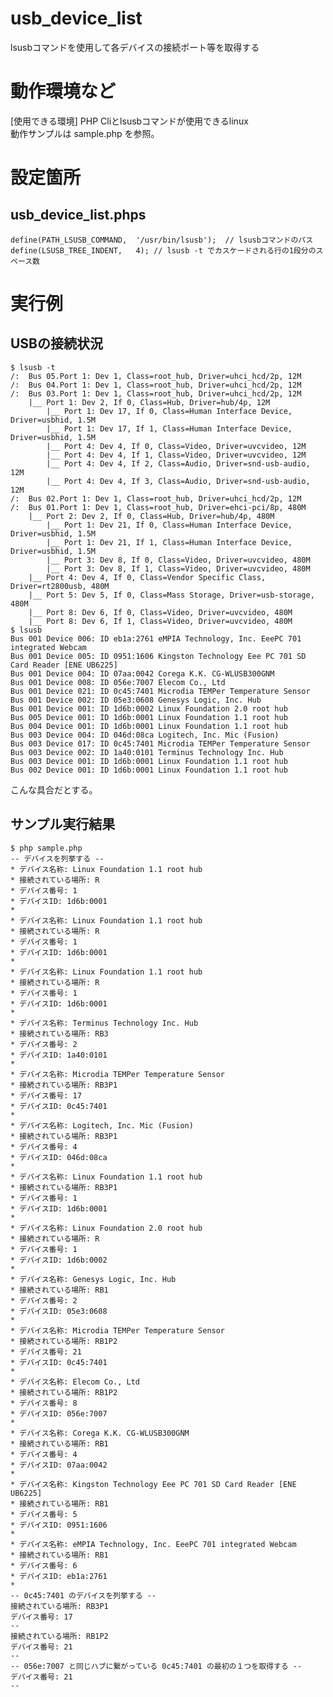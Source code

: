 # usb_device_list
lsusbコマンドを使用して各デバイスの接続ポート等を取得する

# 動作環境など

[使用できる環境] PHP Cliとlsusbコマンドが使用できるlinux  
動作サンプルは sample.php を参照。  

# 設定箇所

## usb_device_list.phps
    define(PATH_LSUSB_COMMAND,	'/usr/bin/lsusb');	// lsusbコマンドのパス
    define(LSUSB_TREE_INDENT,	4);	// lsusb -t でカスケードされる行の1段分のスペース数

# 実行例
## USBの接続状況
    $ lsusb -t
    /:  Bus 05.Port 1: Dev 1, Class=root_hub, Driver=uhci_hcd/2p, 12M
    /:  Bus 04.Port 1: Dev 1, Class=root_hub, Driver=uhci_hcd/2p, 12M
    /:  Bus 03.Port 1: Dev 1, Class=root_hub, Driver=uhci_hcd/2p, 12M
        |__ Port 1: Dev 2, If 0, Class=Hub, Driver=hub/4p, 12M
            |__ Port 1: Dev 17, If 0, Class=Human Interface Device, Driver=usbhid, 1.5M
            |__ Port 1: Dev 17, If 1, Class=Human Interface Device, Driver=usbhid, 1.5M
            |__ Port 4: Dev 4, If 0, Class=Video, Driver=uvcvideo, 12M
            |__ Port 4: Dev 4, If 1, Class=Video, Driver=uvcvideo, 12M
            |__ Port 4: Dev 4, If 2, Class=Audio, Driver=snd-usb-audio, 12M
            |__ Port 4: Dev 4, If 3, Class=Audio, Driver=snd-usb-audio, 12M
    /:  Bus 02.Port 1: Dev 1, Class=root_hub, Driver=uhci_hcd/2p, 12M
    /:  Bus 01.Port 1: Dev 1, Class=root_hub, Driver=ehci-pci/8p, 480M
        |__ Port 2: Dev 2, If 0, Class=Hub, Driver=hub/4p, 480M
            |__ Port 1: Dev 21, If 0, Class=Human Interface Device, Driver=usbhid, 1.5M
            |__ Port 1: Dev 21, If 1, Class=Human Interface Device, Driver=usbhid, 1.5M
            |__ Port 3: Dev 8, If 0, Class=Video, Driver=uvcvideo, 480M
            |__ Port 3: Dev 8, If 1, Class=Video, Driver=uvcvideo, 480M
        |__ Port 4: Dev 4, If 0, Class=Vendor Specific Class, Driver=rt2800usb, 480M
        |__ Port 5: Dev 5, If 0, Class=Mass Storage, Driver=usb-storage, 480M
        |__ Port 8: Dev 6, If 0, Class=Video, Driver=uvcvideo, 480M
        |__ Port 8: Dev 6, If 1, Class=Video, Driver=uvcvideo, 480M
    $ lsusb
    Bus 001 Device 006: ID eb1a:2761 eMPIA Technology, Inc. EeePC 701 integrated Webcam
    Bus 001 Device 005: ID 0951:1606 Kingston Technology Eee PC 701 SD Card Reader [ENE UB6225]
    Bus 001 Device 004: ID 07aa:0042 Corega K.K. CG-WLUSB300GNM
    Bus 001 Device 008: ID 056e:7007 Elecom Co., Ltd 
    Bus 001 Device 021: ID 0c45:7401 Microdia TEMPer Temperature Sensor
    Bus 001 Device 002: ID 05e3:0608 Genesys Logic, Inc. Hub
    Bus 001 Device 001: ID 1d6b:0002 Linux Foundation 2.0 root hub
    Bus 005 Device 001: ID 1d6b:0001 Linux Foundation 1.1 root hub
    Bus 004 Device 001: ID 1d6b:0001 Linux Foundation 1.1 root hub
    Bus 003 Device 004: ID 046d:08ca Logitech, Inc. Mic (Fusion)
    Bus 003 Device 017: ID 0c45:7401 Microdia TEMPer Temperature Sensor
    Bus 003 Device 002: ID 1a40:0101 Terminus Technology Inc. Hub
    Bus 003 Device 001: ID 1d6b:0001 Linux Foundation 1.1 root hub
    Bus 002 Device 001: ID 1d6b:0001 Linux Foundation 1.1 root hub
こんな具合だとする。

## サンプル実行結果
    $ php sample.php
    -- デバイスを列挙する --
    * デバイス名称: Linux Foundation 1.1 root hub
    * 接続されている場所: R
    * デバイス番号: 1
    * デバイスID: 1d6b:0001
    *
    * デバイス名称: Linux Foundation 1.1 root hub
    * 接続されている場所: R
    * デバイス番号: 1
    * デバイスID: 1d6b:0001
    *
    * デバイス名称: Linux Foundation 1.1 root hub
    * 接続されている場所: R
    * デバイス番号: 1
    * デバイスID: 1d6b:0001
    *
    * デバイス名称: Terminus Technology Inc. Hub
    * 接続されている場所: RB3
    * デバイス番号: 2
    * デバイスID: 1a40:0101
    *
    * デバイス名称: Microdia TEMPer Temperature Sensor
    * 接続されている場所: RB3P1
    * デバイス番号: 17
    * デバイスID: 0c45:7401
    *
    * デバイス名称: Logitech, Inc. Mic (Fusion)
    * 接続されている場所: RB3P1
    * デバイス番号: 4
    * デバイスID: 046d:08ca
    *
    * デバイス名称: Linux Foundation 1.1 root hub
    * 接続されている場所: RB3P1
    * デバイス番号: 1
    * デバイスID: 1d6b:0001
    *
    * デバイス名称: Linux Foundation 2.0 root hub
    * 接続されている場所: R
    * デバイス番号: 1
    * デバイスID: 1d6b:0002
    *
    * デバイス名称: Genesys Logic, Inc. Hub
    * 接続されている場所: RB1
    * デバイス番号: 2
    * デバイスID: 05e3:0608
    *
    * デバイス名称: Microdia TEMPer Temperature Sensor
    * 接続されている場所: RB1P2
    * デバイス番号: 21
    * デバイスID: 0c45:7401
    *
    * デバイス名称: Elecom Co., Ltd
    * 接続されている場所: RB1P2
    * デバイス番号: 8
    * デバイスID: 056e:7007
    *
    * デバイス名称: Corega K.K. CG-WLUSB300GNM
    * 接続されている場所: RB1
    * デバイス番号: 4
    * デバイスID: 07aa:0042
    *
    * デバイス名称: Kingston Technology Eee PC 701 SD Card Reader [ENE UB6225]
    * 接続されている場所: RB1
    * デバイス番号: 5
    * デバイスID: 0951:1606
    *
    * デバイス名称: eMPIA Technology, Inc. EeePC 701 integrated Webcam
    * 接続されている場所: RB1
    * デバイス番号: 6
    * デバイスID: eb1a:2761
    *
    -- 0c45:7401 のデバイスを列挙する --
    接続されている場所: RB3P1
    デバイス番号: 17
    --
    接続されている場所: RB1P2
    デバイス番号: 21
    --
    -- 056e:7007 と同じハブに繋がっている 0c45:7401 の最初の１つを取得する --
    デバイス番号: 21
    --
